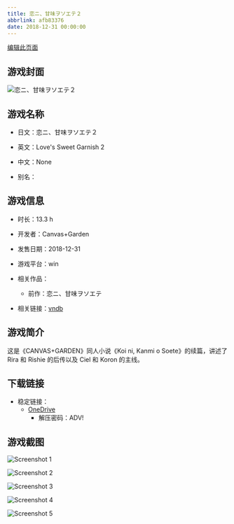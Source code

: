 ```yaml
---
title: 恋ニ、甘味ヲソエテ２
abbrlink: afb83376
date: 2018-12-31 00:00:00
---
```

[编辑此页面](https://github.com/ACG-3/ADV3-source/blob/main/source/_posts/games/%E6%81%8B%E3%83%8B%E3%80%81%E7%94%98%E5%91%B3%E3%83%B2%E3%82%BD%E3%82%A8%E3%83%86%EF%BC%92.md)

## 游戏封面

![恋ニ、甘味ヲソエテ２](https://pan.timero.xyz/d/onedrive/img_lib_001/%E6%81%8B%E3%83%8B%E3%80%81%E7%94%98%E5%91%B3%E3%83%B2%E3%82%BD%E3%82%A8%E3%83%86%EF%BC%92_cover.avif)


## 游戏名称

- 日文：恋ニ、甘味ヲソエテ２
- 英文：Love's Sweet Garnish 2
- 中文：None

- 别名：


## 游戏信息

- 时长：13.3 h
- 开发者：Canvas+Garden
- 发售日期：2018-12-31
- 游戏平台：win
- 相关作品：
   - 前作：恋ニ、甘味ヲソエテ

- 相关链接：[vndb](https://vndb.org/v24626)


## 游戏简介

这是《CANVAS+GARDEN》同人小说《Koi ni, Kanmi o Soete》的续篇，讲述了 Rira 和 Rishie 的后传以及 Ciel 和 Koron 的主线。




## 下载链接

- 稳定链接：
    - [OneDrive](https://pan.timero.xyz/onedrive/adv_lib_001/%E6%81%8B%E3%83%8B%E3%80%81%E7%94%98%E5%91%B3%E3%83%B2%E3%82%BD%E3%82%A8%E3%83%86%EF%BC%92)
        - 解压密码：ADV!



## 游戏截图


![Screenshot 1](https://pan.timero.xyz/d/onedrive/img_lib_001/%E6%81%8B%E3%83%8B%E3%80%81%E7%94%98%E5%91%B3%E3%83%B2%E3%82%BD%E3%82%A8%E3%83%86%EF%BC%92_Screenshot_1.avif)

![Screenshot 2](https://pan.timero.xyz/d/onedrive/img_lib_001/%E6%81%8B%E3%83%8B%E3%80%81%E7%94%98%E5%91%B3%E3%83%B2%E3%82%BD%E3%82%A8%E3%83%86%EF%BC%92_Screenshot_2.avif)

![Screenshot 3](https://pan.timero.xyz/d/onedrive/img_lib_001/%E6%81%8B%E3%83%8B%E3%80%81%E7%94%98%E5%91%B3%E3%83%B2%E3%82%BD%E3%82%A8%E3%83%86%EF%BC%92_Screenshot_3.avif)

![Screenshot 4](https://pan.timero.xyz/d/onedrive/img_lib_001/%E6%81%8B%E3%83%8B%E3%80%81%E7%94%98%E5%91%B3%E3%83%B2%E3%82%BD%E3%82%A8%E3%83%86%EF%BC%92_Screenshot_4.avif)

![Screenshot 5](https://pan.timero.xyz/d/onedrive/img_lib_001/%E6%81%8B%E3%83%8B%E3%80%81%E7%94%98%E5%91%B3%E3%83%B2%E3%82%BD%E3%82%A8%E3%83%86%EF%BC%92_Screenshot_5.avif)

